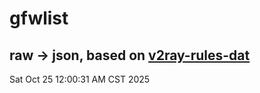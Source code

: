 # gfwlist
## raw -> json, based on [v2ray-rules-dat](https://github.com/Loyalsoldier/v2ray-rules-dat)
Sat Oct 25 12:00:31 AM CST 2025

